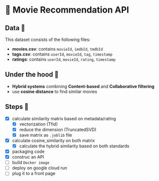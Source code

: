 # :movie_camera: Movie Recommendation API

## Data :open_file_folder:
This dataset consists of the following files:
- **movies.csv**: contains `movieId`, `imdbId`, `tmdbId`
- **tags.csv**: contains `userId`, `movieId`, `tag`, `timestamp`
- **ratings**: contains `userId`, `movieId`, `rating`, `timestamp`


## Under the hood :tophat:
- **Hybrid systems** combining **Content-based** and **Collaborative filtering**
- use **cosine distance** to find similar movies

## Steps :information_desk_person:
- [x] calculate similarity matrix based on metadata/rating
    - [x] vectorization (Tfid)
    - [x] reduce the dimension (TruncatedSVD)
    - [x] save matrix as `.joblib` file
- [x] calculate cosine_similarity on both matrix
    - [x] calculate the hybrid similarity based on both standards
- [x] packaging code
- [x] construc an API
- [ ] build `Docker image`
- [ ] deploy on google cloud run
- [ ] plug it to a front page
